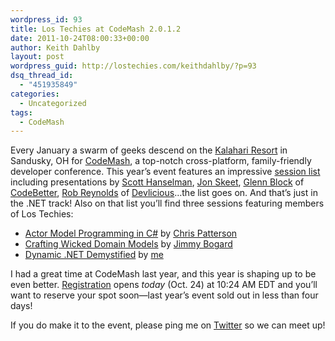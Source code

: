```yaml
---
wordpress_id: 93
title: Los Techies at CodeMash 2.0.1.2
date: 2011-10-24T08:00:33+00:00
author: Keith Dahlby
layout: post
wordpress_guid: http://lostechies.com/keithdahlby/?p=93
dsq_thread_id:
  - "451935849"
categories:
  - Uncategorized
tags:
  - CodeMash
---
```

Every January a swarm of geeks descend on the [Kalahari Resort](http://www.kalahariresorts.com/oh/) in Sandusky, OH for [CodeMash](http://codemash.org/), a top-notch cross-platform, family-friendly developer conference. This year&#8217;s event features an impressive [session list](http://codemash.org/Sessions) including presentations by [Scott Hanselman](http://hanselman.com/ "Scott Hanselman"), [Jon Skeet](http://msmvps.com/blogs/jon_skeet/ "Jon Skeet"), [Glenn Block](http://twitter.com/gblock) of [CodeBetter](http://codebetter.com/glennblock/), [Rob Reynolds](http://twitter.com/ferventcoder) of [Devlicious](http://devlicious.com/blogs/rob_reynolds/)&#8230;the list goes on. And that&#8217;s just in the .NET track! Also on that list you&#8217;ll find three sessions featuring members of Los Techies:

  * <div>
      <a href="http://codemash.org/Sessions#Actor+Model+Programming+in+C%23">Actor Model Programming in C#</a> by <a href="http://twitter.com/phatboyg">Chris Patterson</a>
    </div>

  * <div>
      <a href="http://codemash.org/Sessions#Crafting+Wicked+Domain+Models">Crafting Wicked Domain Models</a> by <a href="http://twitter.com/jbogard">Jimmy Bogard</a>
    </div>

  * <div>
      <a href="http://codemash.org/Sessions#Dynamic+.NET+Demystified">Dynamic .NET Demystified</a> by <a href="http://twitter.com/dahlbyk">me</a>
    </div>

I had a great time at CodeMash last year, and this year is shaping up to be even better. [Registration](http://codemash.org/register) opens _today_ (Oct. 24) at 10:24 AM EDT and you&#8217;ll want to reserve your spot soon—last year&#8217;s event sold out in less than four days!

If you do make it to the event, please ping me on [Twitter](http://twitter.com/dahlbyk) so we can meet up!